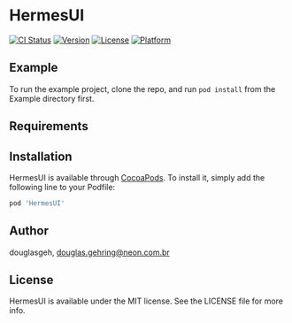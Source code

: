 # HermesUI

[![CI Status](https://img.shields.io/travis/douglasgeh/HermesUI.svg?style=flat)](https://travis-ci.org/douglasgeh/HermesUI)
[![Version](https://img.shields.io/cocoapods/v/HermesUI.svg?style=flat)](https://cocoapods.org/pods/HermesUI)
[![License](https://img.shields.io/cocoapods/l/HermesUI.svg?style=flat)](https://cocoapods.org/pods/HermesUI)
[![Platform](https://img.shields.io/cocoapods/p/HermesUI.svg?style=flat)](https://cocoapods.org/pods/HermesUI)

## Example

To run the example project, clone the repo, and run `pod install` from the Example directory first.

## Requirements

## Installation

HermesUI is available through [CocoaPods](https://cocoapods.org). To install
it, simply add the following line to your Podfile:

```ruby
pod 'HermesUI'
```

## Author

douglasgeh, douglas.gehring@neon.com.br

## License

HermesUI is available under the MIT license. See the LICENSE file for more info.
